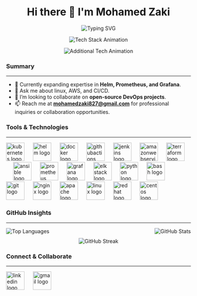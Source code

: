 <h1 align="center">Hi there 👋 I'm Mohamed Zaki</h1>

<p align="center">
  <img src="https://readme-typing-svg.demolab.com?font=Fira+Code&weight=600&size=26&pause=1500&color=FFFFFF&center=true&vCenter=true&width=850&lines=DevOps+Engineer" alt="Typing SVG" />
</p>

<p align="center">
  <img src="https://readme-typing-svg.demolab.com?font=Fira+Code&weight=600&size=20&pause=1200&color=FFFFFF&center=true&vCenter=true&width=850&lines=Kubernetes+|+AWS+|+GitHub+Actions+|+Terraform+|+Ansible" alt="Tech Stack Animation" />
</p>

<p align="center">
  <img src="https://readme-typing-svg.demolab.com?font=Fira+Code&weight=600&size=20&pause=1200&color=FFFFFF&center=true&vCenter=true&width=850&lines=Docker+|+Helm+|+Prometheus+|+Linux" alt="Additional Tech Animation" />
</p>


### Summary
---
- 🌱 Currently expanding expertise in **Helm, Prometheus, and Grafana**.
- 💬 Ask me about linux, AWS, and CI/CD. 
- 👯 I’m looking to collaborate on **open-source DevOps projects**.  
- 📫 Reach me at **[mohamedzaki827@gmail.com](mailto:mohamedzaki827@gmail.com)** for professional inquiries or collaboration opportunities.




### Tools & Technologies
---
<div align="left">
  <img src="https://skillicons.dev/icons?i=kubernetes" height="50" alt="kubernetes logo"  />
  <img width="15" />
  <img src="https://cdn.simpleicons.org/helm/0F1689" height="50" alt="helm logo"  />
  <img width="15" />
  <img src="https://skillicons.dev/icons?i=docker" height="50" alt="docker logo"  />
  <img width="15" />
  <img src="https://cdn.simpleicons.org/githubactions/2088FF" height="50" alt="githubactions logo"  />
  <img width="15" />
  <img src="https://skillicons.dev/icons?i=jenkins" height="50" alt="jenkins logo"  />
  <img width="15" />
  <img src="https://skillicons.dev/icons?i=aws" height="50" alt="amazonwebservices logo"  />
  <img width="15" />
  <img src="https://cdn.simpleicons.org/terraform/7B42BC" height="50" alt="terraform logo"  />
  <img width="15" />
  <img src="https://cdn.jsdelivr.net/gh/devicons/devicon/icons/ansible/ansible-original.svg" height="50" alt="ansible logo"  />
  <img width="15" />
  <img src="https://skillicons.dev/icons?i=prometheus" height="50" alt="prometheus logo"  />
  <img width="15" />
  <img src="https://skillicons.dev/icons?i=grafana" height="50" alt="grafana logo"  />
  <img width="15" />
  <img src="https://cdn.jsdelivr.net/gh/devicons/devicon/icons/elasticsearch/elasticsearch-original.svg" height="50" alt="elk stack logo"  />
  <img width="15" />
  <img src="https://skillicons.dev/icons?i=py" height="50" alt="python logo"  />
  <img width="15" />
  <img src="https://skillicons.dev/icons?i=bash" height="50" alt="bash logo"  />
  <img width="15" />
  <img src="https://cdn.simpleicons.org/git/F05032" height="50" alt="git logo"  />
  <img width="15" />
  <img src="https://skillicons.dev/icons?i=nginx" height="50" alt="nginx logo"  />
  <img width="15" />
  <img src="https://cdn.jsdelivr.net/gh/devicons/devicon/icons/apache/apache-original.svg" height="50" alt="apache logo"  />
  <img width="15" />
  <img src="https://cdn.jsdelivr.net/gh/devicons/devicon/icons/linux/linux-original.svg" height="50" alt="linux logo"  />
  <img width="15" />
  <img src="https://cdn.simpleicons.org/redhat/EE0000" height="50" alt="redhat logo"  />
  <img width="15" />
  <img src="https://cdn.jsdelivr.net/gh/devicons/devicon/icons/centos/centos-original.svg" height="50" alt="centos logo"  />
</div>


### GitHub Insights
---
<div align="center" style="display: flex; flex-direction: column; align-items: center; width: 100%;">
  <div style="width: 100%; display: flex; justify-content: space-between; align-items: flex-end;">
    <img src="https://github-readme-stats.vercel.app/api/top-langs?username=Mohamedzaakii&show_icons=true&locale=en&layout=compact&theme=dracula&hide_border=false" alt="Top Languages" />
    <img src="https://github-readme-stats.vercel.app/api?username=Mohamedzaakii&show_icons=true&locale=en&theme=dracula&hide_border=false" alt="GitHub Stats" />
  </div>
  <div style="margin-top: 10px; text-align: center; width: 100%;">
    <img src="https://github-readme-streak-stats.herokuapp.com/?user=Mohamedzaakii&theme=dracula" alt="GitHub Streak" />
  </div>
</div>


### Connect & Collaborate
---
<div align="left">
  <a href="https://www.linkedin.com/in/mohamed-zaaki/" target="_blank" style="display:inline-block;">
    <img src="https://raw.githubusercontent.com/maurodesouza/profile-readme-generator/master/src/assets/icons/social/linkedin/default.svg" height="50" width="50" alt="linkedin logo" />
  </a>
  <img width="15" />
  <a href="mailto:mohamedzaki827@gmail.com" target="_blank" style="display:inline-block;">
    <img src="https://raw.githubusercontent.com/maurodesouza/profile-readme-generator/master/src/assets/icons/social/gmail/default.svg" height="50" width="50" alt="gmail logo" />
  </a>
</div>


